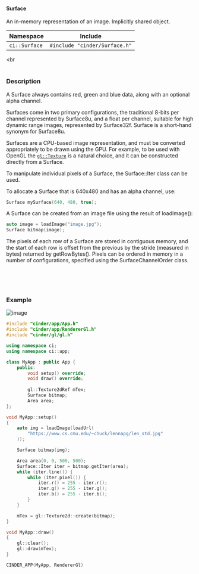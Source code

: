 #### Surface

An in-memory representation of an image. Implicitly shared object.

| Namespace         | Include
|-------------------|------------
| `ci::Surface` | `#include "cinder/Surface.h"`


<br
<br>
<br>

### Description

A Surface always contains red, green and blue data, along with an optional alpha channel.

Surfaces come in two primary configurations, the traditional 8-bits per channel represented by Surface8u, and a float per channel, suitable for high dynamic range images, represented by Surface32f. Surface is a short-hand synonym for Surface8u.

Surfaces are a CPU-based image representation, and must be converted appropriately to be drawn using the GPU. For example, to be used with OpenGL the [`gl::Texture`] is a natural choice, and it can be constructed directly from a Surface.

[`gl::Texture`]: gl/Texture.md

To manipulate individual pixels of a Surface, the Surface::Iter class can be used.

To allocate a Surface that is 640x480 and has an alpha channel, use:

```cpp
Surface mySurface(640, 480, true);
```

A Surface can be created from an image file using the result of loadImage():

```cpp
auto image = loadImage("image.jpg");
Surface bitmap(image);
```

The pixels of each row of a Surface are stored in contiguous memory, and the start of each row is offset from the previous by the stride (measured in bytes) returned by getRowBytes(). Pixels can be ordered in memory in a number of configurations, specified using the SurfaceChannelOrder class.

<br>
<br>
<br>

### Example

![image](https://cloud.githubusercontent.com/assets/2152766/14065495/e60d628c-f423-11e5-865e-9fe443dbc173.png)


```cpp
#include "cinder/app/App.h"
#include "cinder/app/RendererGl.h"
#include "cinder/gl/gl.h"

using namespace ci;
using namespace ci::app;

class MyApp : public App {
    public:
        void setup() override;
        void draw() override;
    
        gl::Texture2dRef mTex;
        Surface bitmap;
        Area area;
};

void MyApp::setup()
{
    auto img = loadImage(loadUrl(
        "https://www.cs.cmu.edu/~chuck/lennapg/len_std.jpg"
    ));

    Surface bitmap(img);

    Area area(0, 0, 500, 500);
    Surface::Iter iter = bitmap.getIter(area);
    while (iter.line()) {
        while (iter.pixel()) {
            iter.r() = 255 - iter.r();
            iter.g() = 255 - iter.g();
            iter.b() = 255 - iter.b();
        }
    }

    mTex = gl::Texture2d::create(bitmap);
}

void MyApp::draw()
{
    gl::clear();
    gl::draw(mTex);
}

CINDER_APP(MyApp, RendererGl)
```